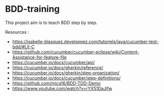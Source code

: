 # BDD-training

This project aim is to teach BDD step by step.

Resources :
 - https://isabelle-blasquez.developpez.com/tutoriels/java/cucumber-test-bdd/#LII-C
 - https://github.com/cucumber/cucumber-eclipse/wiki/Content-Assistance-for-feature-file
 - https://cucumber.io/docs/cucumber/api/
 - https://cucumber.io/docs/gherkin/reference/
 - https://cucumber.io/docs/gherkin/step-organization/
 - https://cucumber.io/docs/cucumber/step-definitions/
 - https://github.com/mica16/BDD-TDD-Demo
 - https://www.youtube.com/watch?v=rYX51DaJifw